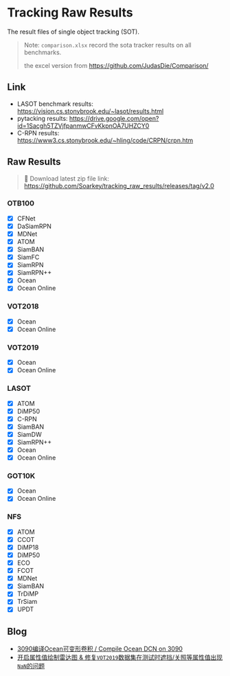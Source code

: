 # Tracking Raw Results

The result files of single object tracking (SOT).

> Note: 
> `comparison.xlsx` record the sota tracker results on all benchmarks.
> 
> the excel version from https://github.com/JudasDie/Comparison/

## Link
- LASOT benchmark results: https://vision.cs.stonybrook.edu/~lasot/results.html
- pytacking results: https://drive.google.com/open?id=1Sacgh5TZVjfpanmwCFvKkpnOA7UHZCY0
- C-RPN results: https://www3.cs.stonybrook.edu/~hling/code/CRPN/crpn.htm

## Raw Results
> 🎉 Download latest zip file link: https://github.com/Soarkey/tracking_raw_results/releases/tag/v2.0

### OTB100
- [x] CFNet 
- [x] DaSiamRPN
- [x] MDNet
- [x] ATOM
- [x] SiamBAN
- [x] SiamFC
- [x] SiamRPN
- [x] SiamRPN++
- [x] Ocean
- [x] Ocean Online

### VOT2018
- [x] Ocean
- [x] Ocean Online

### VOT2019
- [x] Ocean
- [x] Ocean Online

### LASOT
- [x] ATOM
- [x] DiMP50
- [x] C-RPN
- [x] SiamBAN
- [x] SiamDW
- [x] SiamRPN++
- [x] Ocean
- [x] Ocean Online

### GOT10K
- [x] Ocean
- [x] Ocean Online

### NFS
- [x] ATOM
- [x] CCOT
- [x] DiMP18
- [x] DiMP50
- [x] ECO
- [x] FCOT
- [x] MDNet
- [x] SiamBAN
- [x] TrDiMP
- [x] TrSiam
- [x] UPDT

## Blog
- [3090编译Ocean可变形卷积 / Compile Ocean DCN on 3090](compile_ocean_dcn_on_3090.md)
- [开启属性值绘制雷达图 & 修复`VOT2019`数据集在测试时遮挡/关照等属性值出现`NaN`的问题](fix_eval_vot2019_attrs_nan.md)
